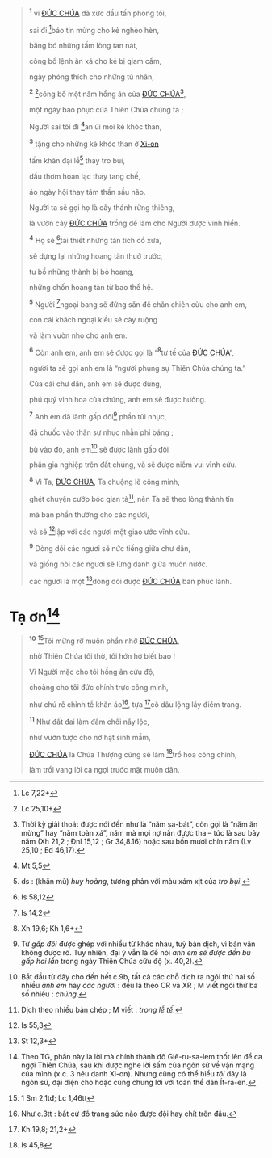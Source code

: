 > <sup><b>1</b></sup> vì [ĐỨC CHÚA]() đã xức dầu tấn phong tôi,
>
> sai đi [^2@-5e946fbb-869b-4b1f-b60d-f7061187b5b0]báo tin mừng cho kẻ nghèo hèn,
>
> băng bó những tấm lòng tan nát,
>
> công bố lệnh ân xá cho kẻ bị giam cầm,
>
> ngày phóng thích cho những tù nhân,
>
> <sup><b>2</b></sup> [^3@-5e946fbb-869b-4b1f-b60d-f7061187b5b0]công bố một năm hồng ân của [ĐỨC CHÚA]()[^3-5e946fbb-869b-4b1f-b60d-f7061187b5b0],
>
> một ngày báo phục của Thiên Chúa chúng ta ;
>
> Người sai tôi đi [^4@-5e946fbb-869b-4b1f-b60d-f7061187b5b0]an ủi mọi kẻ khóc than,
>
> <sup><b>3</b></sup> tặng cho những kẻ khóc than ở [Xi-on]()
>
> tấm khăn đại lễ[^4-5e946fbb-869b-4b1f-b60d-f7061187b5b0] thay tro bụi,
>
> dầu thơm hoan lạc thay tang chế,
>
> áo ngày hội thay tâm thần sầu não.
>
> Người ta sẽ gọi họ là cây thánh rừng thiêng,
>
> là vườn cây [ĐỨC CHÚA]() trồng để làm cho Người được vinh hiển.
>
> <sup><b>4</b></sup> Họ sẽ [^5@-5e946fbb-869b-4b1f-b60d-f7061187b5b0]tái thiết những tàn tích cổ xưa,
>
> sẽ dựng lại những hoang tàn thuở trước,
>
> tu bổ những thành bị bỏ hoang,
>
> những chốn hoang tàn từ bao thế hệ.
>
> <sup><b>5</b></sup> Người [^6@-5e946fbb-869b-4b1f-b60d-f7061187b5b0]ngoại bang sẽ đứng sẵn để chăn chiên cừu cho anh em,
>
> con cái khách ngoại kiều sẽ cày ruộng
>
> và làm vườn nho cho anh em.
>
> <sup><b>6</b></sup> Còn anh em, anh em sẽ được gọi là “[^7@-5e946fbb-869b-4b1f-b60d-f7061187b5b0]tư tế của [ĐỨC CHÚA]()”,
>
> người ta sẽ gọi anh em là “người phụng sự Thiên Chúa chúng ta.”
>
> Của cải chư dân, anh em sẽ được dùng,
>
> phú quý vinh hoa của chúng, anh em sẽ được hưởng.
>
> <sup><b>7</b></sup> Anh em đã lãnh gấp đôi[^5-5e946fbb-869b-4b1f-b60d-f7061187b5b0] phần tủi nhục,
>
> đã chuốc vào thân sự nhục nhằn phỉ báng ;
>
> bù vào đó, anh em[^6-5e946fbb-869b-4b1f-b60d-f7061187b5b0] sẽ được lãnh gấp đôi
>
> phần gia nghiệp trên đất chúng, và sẽ được niềm vui vĩnh cửu.
>
> <sup><b>8</b></sup> Vì Ta, [ĐỨC CHÚA](), Ta chuộng lẽ công minh,
>
> ghét chuyện cướp bóc gian tà[^7-5e946fbb-869b-4b1f-b60d-f7061187b5b0], nên Ta sẽ theo lòng thành tín
>
> mà ban phần thưởng cho các ngươi,
>
> và sẽ [^8@-5e946fbb-869b-4b1f-b60d-f7061187b5b0]lập với các ngươi một giao ước vĩnh cửu.
>
> <sup><b>9</b></sup> Dòng dõi các ngươi sẽ nức tiếng giữa chư dân,
>
> và giống nòi các ngươi sẽ lừng danh giữa muôn nước.
>
> các ngươi là một [^9@-5e946fbb-869b-4b1f-b60d-f7061187b5b0]dòng dõi được [ĐỨC CHÚA]() ban phúc lành.

# Tạ ơn[^9-5e946fbb-869b-4b1f-b60d-f7061187b5b0]

> <sup><b>10</b></sup> [^10@-5e946fbb-869b-4b1f-b60d-f7061187b5b0]Tôi mừng rỡ muôn phần nhờ [ĐỨC CHÚA](),
>
> nhờ Thiên Chúa tôi thờ, tôi hớn hở biết bao !
>
> Vì Người mặc cho tôi hồng ân cứu độ,
>
> choàng cho tôi đức chính trực công minh,
>
> như chú rể chỉnh tề khăn áo[^10-5e946fbb-869b-4b1f-b60d-f7061187b5b0], tựa [^11@-5e946fbb-869b-4b1f-b60d-f7061187b5b0]cô dâu lộng lẫy điểm trang.
>
> <sup><b>11</b></sup> Như đất đai làm đâm chồi nẩy lộc,
>
> như vườn tược cho nở hạt sinh mầm,
>
> [ĐỨC CHÚA]() là Chúa Thượng cũng sẽ làm [^12@-5e946fbb-869b-4b1f-b60d-f7061187b5b0]trổ hoa công chính,
>
> làm trổi vang lời ca ngợi trước mặt muôn dân.

[^3-5e946fbb-869b-4b1f-b60d-f7061187b5b0]: Thời kỳ giải thoát được nói đến như là “năm sa-bát”, còn gọi là “năm ăn mừng” hay “năm toàn xá”, năm mà mọi nợ nần được tha – tức là sau bảy năm (Xh 21,2 ; Đnl 15,12 ; Gr 34,8.16) hoặc sau bốn mươi chín năm (Lv 25,10 ; Ed 46,17).
[^4-5e946fbb-869b-4b1f-b60d-f7061187b5b0]: ds : (khăn mũ) *huy hoàng*, tương phản với màu xám xịt của *tro bụi*.
[^5-5e946fbb-869b-4b1f-b60d-f7061187b5b0]: Từ *gấp đôi* được ghép với nhiều từ khác nhau, tuỳ bản dịch, vì bản văn không được rõ. Tuy nhiên, đại ý vẫn là để nói *anh em sẽ được đền bù gấp hai lần* trong ngày Thiên Chúa cứu độ (x. 40,2).
[^6-5e946fbb-869b-4b1f-b60d-f7061187b5b0]: Bắt đầu từ đây cho đến hết c.9b, tất cả các chỗ dịch ra ngôi thứ hai số nhiều *anh em* hay *các ngươi* : đều là theo CR và XR ; M viết ngôi thứ ba số nhiều : *chúng*.
[^7-5e946fbb-869b-4b1f-b60d-f7061187b5b0]: Dịch theo nhiều bản chép ; M viết : *trong lễ tế*.
[^9-5e946fbb-869b-4b1f-b60d-f7061187b5b0]: Theo TG, phần này là lời mà chính thành đô Giê-ru-sa-lem thốt lên để ca ngợi Thiên Chúa, sau khi được nghe lời sấm của ngôn sứ về vận mạng của mình (x.c. 3 nêu danh Xi-on). Nhưng cũng có thể hiểu *tôi* đây là ngôn sứ, đại diện cho hoặc cùng chung lời với toàn thể dân Ít-ra-en.
[^10-5e946fbb-869b-4b1f-b60d-f7061187b5b0]: Như c.3tt : bất cứ đồ trang sức nào được đội hay chít trên đầu.
[^2@-5e946fbb-869b-4b1f-b60d-f7061187b5b0]: Lc 7,22+
[^3@-5e946fbb-869b-4b1f-b60d-f7061187b5b0]: Lc 25,10+
[^4@-5e946fbb-869b-4b1f-b60d-f7061187b5b0]: Mt 5,5
[^5@-5e946fbb-869b-4b1f-b60d-f7061187b5b0]: Is 58,12
[^6@-5e946fbb-869b-4b1f-b60d-f7061187b5b0]: Is 14,2
[^7@-5e946fbb-869b-4b1f-b60d-f7061187b5b0]: Xh 19,6; Kh 1,6+
[^8@-5e946fbb-869b-4b1f-b60d-f7061187b5b0]: Is 55,3
[^9@-5e946fbb-869b-4b1f-b60d-f7061187b5b0]: St 12,3+
[^10@-5e946fbb-869b-4b1f-b60d-f7061187b5b0]: 1 Sm 2,1tđ; Lc 1,46tt
[^11@-5e946fbb-869b-4b1f-b60d-f7061187b5b0]: Kh 19,8; 21,2+
[^12@-5e946fbb-869b-4b1f-b60d-f7061187b5b0]: Is 45,8